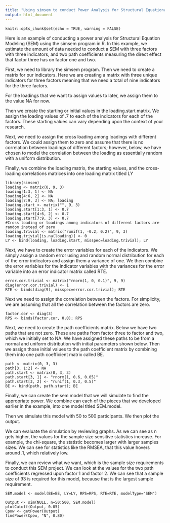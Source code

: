 ```yaml
---
title: "Using simsem to conduct Power Analysis for Structural Equational Modeling"
output: html_document
---
```


```{r setup, include=FALSE}
knitr::opts_chunk$set(echo = TRUE, warning = FALSE)
```
Here is an example of conducting a power analysis for Structural Equation Modeling (SEM) using the simsem program in R.  In this example, we estimate the amount of data needed to conduct a SEM with three factors with three indicators, and two path coefficients measuring the direct effect that factor three has on factor one and two.

First, we need to library the simsem program.  Then we need to create a matrix for our indicators.  Here we are creating a matrix with three unique indicators for three factors meaning that we need a total of nine indicators for the three factors.  

For the loadings that we want to assign values to later, we assign them to the value NA for now.

Then we create the starting or initial values in the loading.start matrix.  We assign the loading values of .7 to each of the indicators for each of the factors.  These starting values can vary depending upon the context of your research.

Next, we need to assign the cross loading among loadings with different factors.  We could assign them to zero and assume that there is no correlation between loadings of different factors; however, below, we have chosen to model the correlation between the loading as essentially random with a uniform distribution.

Finally, we combine the loading matrix, the starting values, and the cross-loading correlations matrices into one loading matrix titled LY

```{r, message=FALSE, warning=FALSE}
library(simsem)
loading <- matrix(0, 9, 3)
loading[1:3, 1] <- NA
loading[4:6, 2] <- NA
loading[7:9, 3] <- NA; loading
loading.start <- matrix("", 9, 3)
loading.start[1:3, 1] <- 0.7
loading.start[4:6, 2] <- 0.7
loading.start[7:9, 3] <- 0.7
#Cross loading or loadings among indicators of different factors are random instead of zero
loading.trivial <- matrix("runif(1, -0.2, 0.2)", 9, 3)
loading.trivial[is.na(loading)] <- 0
LY <- bind(loading, loading.start, misspec=loading.trivial); LY
```
Next, we have to create the error variables for each of the indicators.  We simply assign a random error using and random normal distribution for each of the error indicators and assign them a variance of one.  We then combine the error variables for the indicator variables with the variances for the error variable into an error indicator matrix called RTE.
```{r, message=FALSE, warning=FALSE}
error.cor.trivial <- matrix("rnorm(1, 0, 0.1)", 9, 9)
diag(error.cor.trivial) <- 1
RTE <- binds(diag(9), misspec=error.cor.trivial); RTE
```
Next we need to assign the correlation between the factors.  For simplicity, we are assuming that all the correlation between the factors are zero.
```{r, message=FALSE, warning=FALSE}
factor.cor <- diag(3)
RPS <- binds(factor.cor, 0.0); RPS
```
Next, we need to create the path coefficients matrix.  Below we have two paths that are not zero.  These are paths from factor three to factor and two, which we initially set to NA. We have assigned these paths to be from a normal and uniform distribution with initial parameters shown below.  Then we assign those initial values to the path coefficient matrix by combining them into one path coefficient matrix called BE.  
```{r, message=FALSE, warning=FALSE}
path <- matrix(0, 3, 3)
path[3, 1:2] <- NA
path.start <- matrix(0, 3, 3)
path.start[3, 1] <- "rnorm(1, 0.6, 0.05)"
path.start[3, 2] <- "runif(1, 0.3, 0.5)"
BE <- bind(path, path.start); BE

```
Finally, we can create the sem model that we will simulate to find the appropriate power.  We combine can each of the pieces that we developed earlier in the example, into one model titled SEM.model.

Then we simulate this model with 50 to 500 participants.  We then plot the output.

We can evaluate the simulation by reviewing graphs.  As we can see as n gets higher, the values for the sample size sensitive statistics increase.  For example, the chi-square, the statistic becomes larger with larger samples sizes.  We can see for statistics like the RMSEA, that this value hovers around .1, which relatively low.  

Finally, we can review what we want, which is the sample size requirements to conduct this SEM project.  We can look at the values for the two path coefficients regressed upon factor 1 and factor 2.  We can see that a sample size of 93 is required for this model, because that is the largest sample requirement. 

```{r, message=FALSE, warning=FALSE}
SEM.model <- model(BE=BE, LY=LY, RPS=RPS, RTE=RTE, modelType="SEM")

Output <- sim(NULL, n=50:500, SEM.model) 
plotCutoff(Output, 0.05)
Cpow <- getPower(Output)
findPower(Cpow, "N", 0.80)
```

